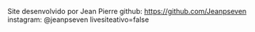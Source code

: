 Site desenvolvido por Jean Pierre
github: https://github.com/Jeanpseven
instagram: @jeanpseven
livesiteativo=false
